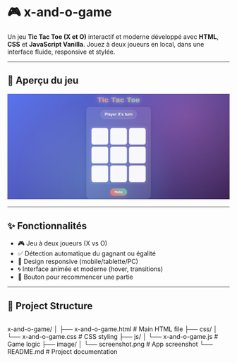 # 🎮 x-and-o-game

Un jeu **Tic Tac Toe (X et O)** interactif et moderne développé avec **HTML**, **CSS** et **JavaScript Vanilla**. Jouez à deux joueurs en local, dans une interface fluide, responsive et stylée.

---

## 📸 Aperçu du jeu

![Aperçu du jeu](image/screenshot.png)

---

## ✨ Fonctionnalités

- 🎮 Jeu à deux joueurs (X vs O)
- ✅ Détection automatique du gagnant ou égalité
- 📱 Design responsive (mobile/tablette/PC)
- 🌀 Interface animée et moderne (hover, transitions)
- 🔁 Bouton pour recommencer une partie

---
## 📁 Project Structure

```
```
x-and-o-game/
│
├── x-and-o-game.html         # Main HTML file
├── css/
│   └── x-and-o-game.css      # CSS styling
├── js/
│   └── x-and-o-game.js       # Game logic
├── image/
│   └── screenshot.png        # App screenshot
└── README.md                 # Project documentation
```
```
